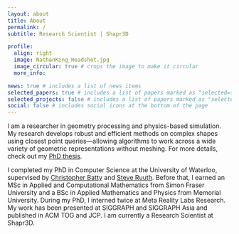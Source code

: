 ```yaml
---
layout: about
title: About
permalink: /
subtitle: Research Scientist | Shapr3D

profile:
  align: right
  image: NathanKing_Headshot.jpg
  image_circular: true # crops the image to make it circular
  more_info: 

news: true # includes a list of news items
selected_papers: true # includes a list of papers marked as "selected={true}"
selected_projects: false # includes a list of papers marked as "selected_project={true}"
social: false # includes social icons at the bottom of the page
---
```


I am a researcher in geometry processing and physics-based simulation. My research develops robust and efficient methods on complex shapes using closest point queries—allowing algorithms to work across a wide variety of geometric representations without meshing. For more details, check out my [PhD thesis](assets/pdf/PhD_Thesis.pdf).

I completed my PhD in Computer Science at the University of Waterloo, supervised by [Christopher Batty](https://cs.uwaterloo.ca/~c2batty/) and [Steve Ruuth](https://steveruuth.org/). Before that, I earned an MSc in Applied and Computational Mathematics from Simon Fraser University and a BSc in Applied Mathematics and Physics from Memorial University. During my PhD, I interned twice at Meta Reality Labs Research. My work has been presented at SIGGRAPH and SIGGRAPH Asia and published in ACM TOG and JCP. I am currently a Research Scientist at Shapr3D.

